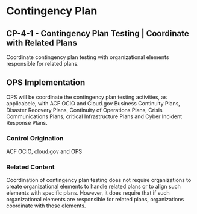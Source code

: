 # Contingency Plan
## CP-4-1 - Contingency Plan Testing | Coordinate with Related Plans

Coordinate contingency plan testing with organizational elements responsible for related plans.

## OPS Implementation

OPS will be coordinate the contingency plan testing activities, as applicabele, with ACF OCIO and Cloud.gov Business Continuity Plans, Disaster Recovery Plans, Continuity of Operations Plans, Crisis Communications Plans, critical Infrastructure Plans and Cyber Incident Response Plans. 

### Control Origination
ACF OCIO, cloud.gov and OPS

### Related Content
Coordination of contingency plan testing does not require organizations to create organizational elements to handle related plans or to align such elements with specific plans. However, it does require that if such organizational elements are responsible for related plans, organizations coordinate with those elements.

